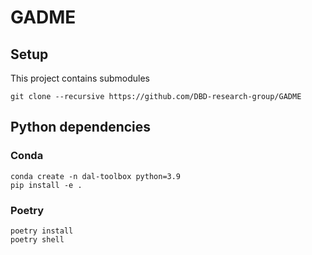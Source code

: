 # GADME



## Setup

This project contains submodules
```
git clone --recursive https://github.com/DBD-research-group/GADME
```

## Python dependencies

### Conda
```
conda create -n dal-toolbox python=3.9
pip install -e .
```

### Poetry
```
poetry install
poetry shell
```